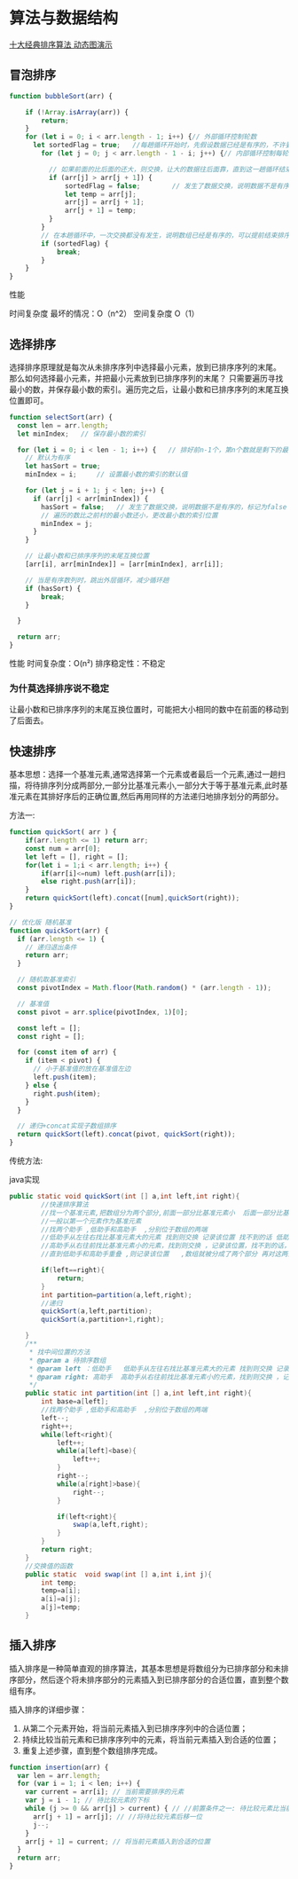 # 算法与数据结构

[十大经典排序算法 动态图演示](https://www.cnblogs.com/onepixel/p/7674659.html)

## 冒泡排序

```js
function bubbleSort(arr) {

    if (!Array.isArray(arr)) {
        return;
    }  
    for (let i = 0; i < arr.length - 1; i++) {// 外部循环控制轮数
      let sortedFlag = true;   //每趟循环开始时，先假设数据已经是有序的，不许要进行交换
        for (let j = 0; j < arr.length - 1 - i; j++) {// 内部循环控制每轮比较次数

          // 如果前面的比后面的还大，则交换，让大的数据往后面靠，直到这一趟循环结束，数组中最大的数据已经到数组最后了
          if (arr[j] > arr[j + 1]) {
              sortedFlag = false;        // 发生了数据交换，说明数据不是有序的，标记为false
              let temp = arr[j];
              arr[j] = arr[j + 1];
              arr[j + 1] = temp;
          }
        }
        // 在本趟循环中，一次交换都没有发生，说明数组已经是有序的，可以提前结束排序
        if (sortedFlag) {
            break;
        }
    }
}
```

性能

时间复杂度 最坏的情况：O（n^2）
空间复杂度 O（1）

## 选择排序

选择排序原理就是每次从未排序序列中选择最小元素，放到已排序序列的末尾。
那么如何选择最小元素，并把最小元素放到已排序序列的末尾？
只需要遍历寻找最小的数，并保存最小数的索引。遍历完之后，让最小数和已排序序列的末尾互换位置即可。

```js
function selectSort(arr) {
  const len = arr.length;
  let minIndex;   // 保存最小数的索引

  for (let i = 0; i < len - 1; i++) {   // 排好前n-1个，第n个数就是剩下的最大的。
    // 默认为有序
    let hasSort = true;
    minIndex = i;     // 设置最小数的索引的默认值

    for (let j = i + 1; j < len; j++) {
      if (arr[j] < arr[minIndex]) {
        hasSort = false;   // 发生了数据交换，说明数据不是有序的，标记为false
        // 遍历的数比之前村的最小数还小，更改最小数的索引位置
        minIndex = j;
      }
    }

    // 让最小数和已排序序列的末尾互换位置
    [arr[i], arr[minIndex]] = [arr[minIndex], arr[i]];

    // 当是有序数列时，跳出外层循环，减少循环趟
    if (hasSort) {
        break;
    }

  }

  return arr;
}
```

性能
时间复杂度：O(n²)
排序稳定性：不稳定

### 为什莫选择排序说不稳定

让最小数和已排序序列的末尾互换位置时，可能把大小相同的数中在前面的移动到了后面去。

## 快速排序

基本思想：选择一个基准元素,通常选择第一个元素或者最后一个元素,通过一趟扫描，将待排序列分成两部分,一部分比基准元素小,一部分大于等于基准元素,此时基准元素在其排好序后的正确位置,然后再用同样的方法递归地排序划分的两部分。

方法一:

```js
function quickSort( arr ) {
    if(arr.length <= 1) return arr;
    const num = arr[0];
    let left = [], right = [];
    for(let i = 1;i < arr.length; i++) {
        if(arr[i]<=num) left.push(arr[i]);
        else right.push(arr[i]);
    }
    return quickSort(left).concat([num],quickSort(right));
}

// 优化版 随机基准
function quickSort(arr) {
  if (arr.length <= 1) {
    // 递归退出条件
    return arr;
  }

  // 随机取基准索引
  const pivotIndex = Math.floor(Math.random() * (arr.length - 1));

  // 基准值
  const pivot = arr.splice(pivotIndex, 1)[0];

  const left = [];
  const right = [];

  for (const item of arr) {
    if (item < pivot) {
      // 小于基准值的放在基准值左边
      left.push(item);
    } else {
      right.push(item);
    }
  }

  // 递归+concat实现子数组排序
  return quickSort(left).concat(pivot, quickSort(right));
}

```

传统方法:

java实现

```java
public static void quickSort(int [] a,int left,int right){
        //快速排序算法   
        //找一个基准元素,把数组分为两个部分,前面一部分比基准元素小  后面一部分比基准元素大 保证前面一部分的元素都小于后面一部分的元素
        //一般以第一个元素作为基准元素
        //找两个助手 ,低助手和高助手  ,分别位于数组的两端
        //低助手从左往右找比基准元素大的元素 找到则交换 记录该位置 找不到的话 低助手索引加1
        //高助手从右往前找比基准元素小的元素，找到则交换 ，记录该位置，找不到的话，低助手索引减1
        //直到低助手和高助手重叠 ,则记录该位置   ,数组就被分成了两个部分 再对这两部分进行递归,再分成两部分  最后合即为排好序的数组

        if(left==right){
            return;
        }
        int partition=partition(a,left,right);
        //递归
        quickSort(a,left,partition);
        quickSort(a,partition+1,right);

    }  
    /**
     * 找中间位置的方法
     * @param a 待排序数组
     * @param left ：低助手   低助手从左往右找比基准元素大的元素 找到则交换 记录该位置 找不到的话 低助手索引加1
     * @param right: 高助手  高助手从右往前找比基准元素小的元素，找到则交换 ，记录该位置，找不到的话，低助手索引减1
     */
    public static int partition(int [] a,int left,int right){
        int base=a[left];
        //找两个助手 ,低助手和高助手  ,分别位于数组的两端
        left--;
        right++;
        while(left<right){
            left++;
            while(a[left]<base){
                left++;
            }
            right--;
            while(a[right]>base){
                right--;
            }

            if(left<right){
                swap(a,left,right);
            }
        }
        return right;
    }
    //交换值的函数
    public static  void swap(int [] a,int i,int j){
        int temp;
        temp=a[i];
        a[i]=a[j];
        a[j]=temp;
    }

```

## 插入排序

插入排序是一种简单直观的排序算法，其基本思想是将数组分为已排序部分和未排序部分，然后逐个将未排序部分的元素插入到已排序部分的合适位置，直到整个数组有序。

插入排序的详细步骤：

1. 从第二个元素开始，将当前元素插入到已排序序列中的合适位置；
2. 持续比较当前元素和已排序序列中的元素，将当前元素插入到合适的位置；
3. 重复上述步骤，直到整个数组排序完成。

```js
function insertion(arr) {
  var len = arr.length;
  for (var i = 1; i < len; i++) {
    var current = arr[i]; // 当前需要排序的元素
    var j = i - 1; // 待比较元素的下标
    while (j >= 0 && arr[j] > current) { // //前置条件之一: 待比较元素比当前元素大
      arr[j + 1] = arr[j]; // //将待比较元素后移一位
      j--;
    }
    arr[j + 1] = current; // 将当前元素插入到合适的位置
  }
  return arr;
}
```

